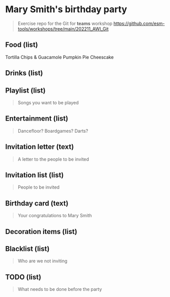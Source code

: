 # Mary Smith's birthday party
> Exercise repo for the Git for **teams** workshop https://github.com/esm-tools/workshops/tree/main/202211_AWI_Git

## Food (list)
Tortilla Chips & Guacamole 
Pumpkin Pie Cheescake

## Drinks (list)


## Playlist (list)
> Songs you want to be played


## Entertainment (list)
> Dancefloor? Boardgames? Darts?


## Invitation letter (text)
> A letter to the people to be invited


## Invitation list (list)
> People to be invited


## Birthday card (text)
> Your congratulations to Mary Smith

## Decoration items (list)


## Blacklist (list)
> Who are we not inviting


## TODO (list)
> What needs to be done before the party


